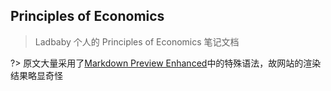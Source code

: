 ## Principles of Economics

> Ladbaby 个人的 Principles of Economics 笔记文档

?> 原文大量采用了[Markdown Preview Enhanced](https://github.com/shd101wyy/vscode-markdown-preview-enhanced)中的特殊语法，故网站的渲染结果略显奇怪

